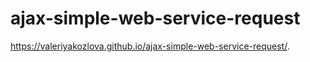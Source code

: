 # ajax-simple-web-service-request

https://valeriyakozlova.github.io/ajax-simple-web-service-request/.
